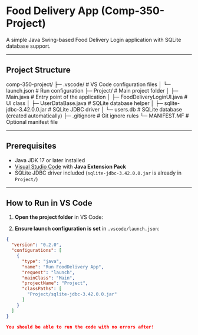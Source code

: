 # Food Delivery App (Comp-350-Project)

A simple Java Swing-based Food Delivery Login application with SQLite database support.

---

## Project Structure
comp-350-project/
├─ .vscode/ # VS Code configuration files
│ └─ launch.json # Run configuration
├─ Project/ # Main project folder
│ ├─ Main.java # Entry point of the application
│ ├─ FoodDeliveryLoginUI.java # UI class
│ ├─ UserDataBase.java # SQLite database helper
│ ├─ sqlite-jdbc-3.42.0.0.jar # SQLite JDBC driver
│ └─ users.db # SQLite database (created automatically)
├─ .gitignore # Git ignore rules
└─ MANIFEST.MF # Optional manifest file

---

## Prerequisites

- Java JDK 17 or later installed
- [Visual Studio Code](https://code.visualstudio.com/) with **Java Extension Pack**
- SQLite JDBC driver included (`sqlite-jdbc-3.42.0.0.jar` is already in `Project/`)

---

## How to Run in VS Code

1. **Open the project folder** in VS Code:


2. **Ensure launch configuration is set** in `.vscode/launch.json`:

```json
{
  "version": "0.2.0",
  "configurations": [
    {
      "type": "java",
      "name": "Run FoodDelivery App",
      "request": "launch",
      "mainClass": "Main",
      "projectName": "Project",
      "classPaths": [
        "Project/sqlite-jdbc-3.42.0.0.jar"
      ]
    }
  ]
}

You should be able to run the code with no errors after!